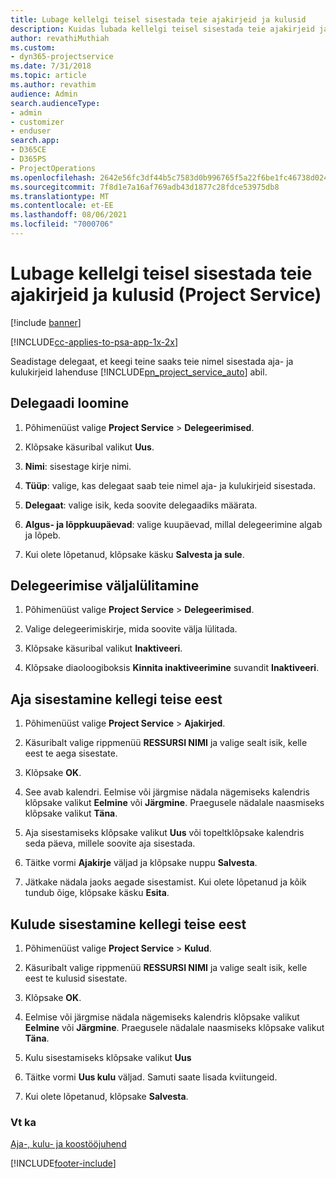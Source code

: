 ```yaml
---
title: Lubage kellelgi teisel sisestada teie ajakirjeid ja kulusid
description: Kuidas lubada kellelgi teisel sisestada teie ajakirjeid ja kulusid Project Service’is?
author: revathiMuthiah
ms.custom:
- dyn365-projectservice
ms.date: 7/31/2018
ms.topic: article
ms.author: revathim
audience: Admin
search.audienceType:
- admin
- customizer
- enduser
search.app:
- D365CE
- D365PS
- ProjectOperations
ms.openlocfilehash: 2642e56fc3df44b5c7583d0b996765f5a22f6be1fc46738d02462d928f833048
ms.sourcegitcommit: 7f8d1e7a16af769adb43d1877c28fdce53975db8
ms.translationtype: MT
ms.contentlocale: et-EE
ms.lasthandoff: 08/06/2021
ms.locfileid: "7000706"
---
```

# <a name="allow-someone-else-to-enter-your-time-entry-or-expense-project-service"></a>Lubage kellelgi teisel sisestada teie ajakirjeid ja kulusid (Project Service)

[!include [banner](../includes/psa-now-project-operations.md)]

[!INCLUDE[cc-applies-to-psa-app-1x-2x](../includes/cc-applies-to-psa-app-1x-2x.md)]

Seadistage delegaat, et keegi teine saaks teie nimel sisestada aja- ja kulukirjeid lahenduse [!INCLUDE[pn_project_service_auto](../includes/pn-project-service-auto.md)] abil.  
  
## <a name="create-a-delegate"></a>Delegaadi loomine  
  
1.  Põhimenüüst valige **Project Service** > **Delegeerimised**.  
  
2.  Klõpsake käsuribal valikut **Uus**.  
  
3. **Nimi**: sisestage kirje nimi.  
  
4. **Tüüp**: valige, kas delegaat saab teie nimel aja- ja kulukirjeid sisestada.  
  
5. **Delegaat**: valige isik, keda soovite delegaadiks määrata.  
  
6. **Algus- ja lõppkuupäevad**: valige kuupäevad, millal delegeerimine algab ja lõpeb.  
  
7.  Kui olete lõpetanud, klõpsake käsku **Salvesta ja sule**.  
  
## <a name="turn-off-delegation"></a>Delegeerimise väljalülitamine  
  
1.  Põhimenüüst valige **Project Service** > **Delegeerimised**.  
  
2.  Valige delegeerimiskirje, mida soovite välja lülitada.  
  
3.  Klõpsake käsuribal valikut **Inaktiveeri**.  
  
4.  Klõpsake diaoloogiboksis **Kinnita inaktiveerimine** suvandit **Inaktiveeri**.  
  
## <a name="enter-time-for-someone-else"></a>Aja sisestamine kellegi teise eest  
  
1.  Põhimenüüst valige **Project Service** > **Ajakirjed**.  
  
2.  Käsuribalt valige rippmenüü **RESSURSI NIMI** ja valige sealt isik, kelle eest te aega sisestate.  
  
3.  Klõpsake **OK**.  
  
4.  See avab kalendri. Eelmise või järgmise nädala nägemiseks kalendris klõpsake valikut **Eelmine** või **Järgmine**. Praegusele nädalale naasmiseks klõpsake valikut **Täna**.  
  
5.  Aja sisestamiseks klõpsake valikut **Uus** või topeltklõpsake kalendris seda päeva, millele soovite aja sisestada.  
  
6.  Täitke vormi **Ajakirje** väljad ja klõpsake nuppu **Salvesta**.  
  
7.  Jätkake nädala jaoks aegade sisestamist. Kui olete lõpetanud ja kõik tundub õige, klõpsake käsku **Esita**.  
  
## <a name="enter-expenses-for-someone-else"></a>Kulude sisestamine kellegi teise eest  
  
1.  Põhimenüüst valige **Project Service** > **Kulud**.  
  
2.  Käsuribalt valige rippmenüü **RESSURSI NIMI** ja valige sealt isik, kelle eest te kulusid sisestate.  
  
3.  Klõpsake **OK**.  
  
4.  Eelmise või järgmise nädala nägemiseks kalendris klõpsake valikut **Eelmine** või **Järgmine**. Praegusele nädalale naasmiseks klõpsake valikut **Täna**.  
  
5.  Kulu sisestamiseks klõpsake valikut **Uus**  
  
6.  Täitke vormi **Uus kulu** väljad. Samuti saate lisada kviitungeid.  
  
7.  Kui olete lõpetanud, klõpsake **Salvesta**.  
  
### <a name="see-also"></a>Vt ka  
 [Aja-, kulu- ja koostööjuhend](../psa/time-expense-collaboration-guide.md)


[!INCLUDE[footer-include](../includes/footer-banner.md)]